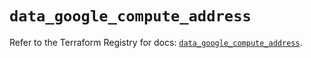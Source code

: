 # `data_google_compute_address`

Refer to the Terraform Registry for docs: [`data_google_compute_address`](https://registry.terraform.io/providers/hashicorp/google/6.34.0/docs/data-sources/compute_address).

